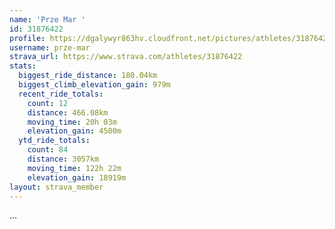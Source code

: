 ```yaml
---
name: 'Prze Mar '
id: 31876422
profile: https://dgalywyr863hv.cloudfront.net/pictures/athletes/31876422/22548952/4/large.jpg
username: prze-mar
strava_url: https://www.strava.com/athletes/31876422
stats:
  biggest_ride_distance: 180.04km
  biggest_climb_elevation_gain: 979m
  recent_ride_totals:
    count: 12
    distance: 466.08km
    moving_time: 20h 03m
    elevation_gain: 4500m
  ytd_ride_totals:
    count: 84
    distance: 3057km
    moving_time: 122h 22m
    elevation_gain: 18919m
layout: strava_member
--- 
```

...
